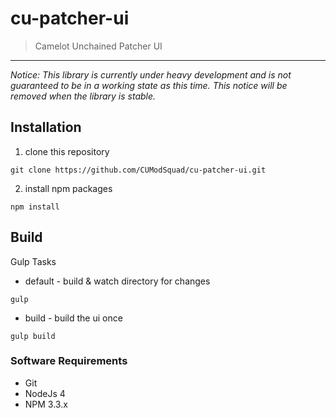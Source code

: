 cu-patcher-ui
=======

> Camelot Unchained Patcher UI

---
*Notice: This library is currently under heavy development and is not guaranteed to be in a working state as this time.  This notice will be removed when the library is stable.*


Installation
---
1. clone this repository
```
git clone https://github.com/CUModSquad/cu-patcher-ui.git
```
2. install npm packages
```
npm install
```

Build
---
Gulp Tasks
* default - build & watch directory for changes
```
gulp
```
* build - build the ui once
```
gulp build
```


### Software Requirements
* Git
* NodeJs 4
* NPM 3.3.x

